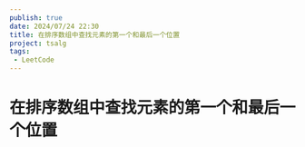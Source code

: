 ```yaml
---
publish: true
date: 2024/07/24 22:30
title: 在排序数组中查找元素的第一个和最后一个位置
project: tsalg
tags:
 - LeetCode
---
```


# 在排序数组中查找元素的第一个和最后一个位置
